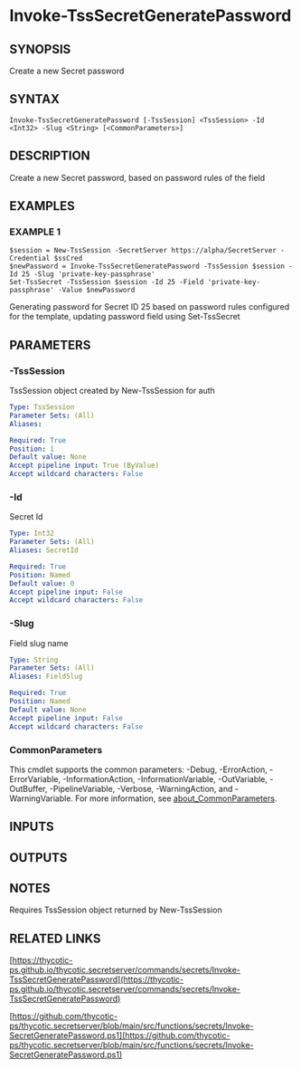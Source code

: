 # Invoke-TssSecretGeneratePassword

## SYNOPSIS
Create a new Secret password

## SYNTAX

```
Invoke-TssSecretGeneratePassword [-TssSession] <TssSession> -Id <Int32> -Slug <String> [<CommonParameters>]
```

## DESCRIPTION
Create a new Secret password, based on password rules of the field

## EXAMPLES

### EXAMPLE 1
```
$session = New-TssSession -SecretServer https://alpha/SecretServer -Credential $ssCred
$newPassword = Invoke-TssSecretGeneratePassword -TssSession $session -Id 25 -Slug 'private-key-passphrase'
Set-TssSecret -TssSession $session -Id 25 -Field 'private-key-passphrase' -Value $newPassword
```

Generating password for Secret ID 25 based on password rules configured for the template, updating password field using Set-TssSecret

## PARAMETERS

### -TssSession
TssSession object created by New-TssSession for auth

```yaml
Type: TssSession
Parameter Sets: (All)
Aliases:

Required: True
Position: 1
Default value: None
Accept pipeline input: True (ByValue)
Accept wildcard characters: False
```

### -Id
Secret Id

```yaml
Type: Int32
Parameter Sets: (All)
Aliases: SecretId

Required: True
Position: Named
Default value: 0
Accept pipeline input: False
Accept wildcard characters: False
```

### -Slug
Field slug name

```yaml
Type: String
Parameter Sets: (All)
Aliases: FieldSlug

Required: True
Position: Named
Default value: None
Accept pipeline input: False
Accept wildcard characters: False
```

### CommonParameters
This cmdlet supports the common parameters: -Debug, -ErrorAction, -ErrorVariable, -InformationAction, -InformationVariable, -OutVariable, -OutBuffer, -PipelineVariable, -Verbose, -WarningAction, and -WarningVariable. For more information, see [about_CommonParameters](http://go.microsoft.com/fwlink/?LinkID=113216).

## INPUTS

## OUTPUTS

## NOTES
Requires TssSession object returned by New-TssSession

## RELATED LINKS

[https://thycotic-ps.github.io/thycotic.secretserver/commands/secrets/Invoke-TssSecretGeneratePassword](https://thycotic-ps.github.io/thycotic.secretserver/commands/secrets/Invoke-TssSecretGeneratePassword)

[https://github.com/thycotic-ps/thycotic.secretserver/blob/main/src/functions/secrets/Invoke-SecretGeneratePassword.ps1](https://github.com/thycotic-ps/thycotic.secretserver/blob/main/src/functions/secrets/Invoke-SecretGeneratePassword.ps1)

